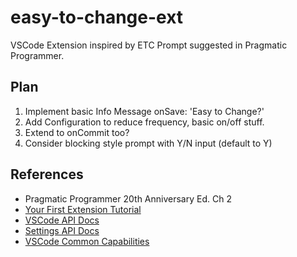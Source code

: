 # easy-to-change-ext

VSCode Extension inspired by ETC Prompt suggested in Pragmatic Programmer.

## Plan

1. Implement basic Info Message onSave: 'Easy to Change?'
2. Add Configuration to reduce frequency, basic on/off stuff.
3. Extend to onCommit too?
4. Consider blocking style prompt with Y/N input (default to Y)

## References

- Pragmatic Programmer 20th Anniversary Ed. Ch 2
- [Your First Extension Tutorial](git@github.com:djscheuf/easy-to-change-ext.git)
- [VSCode API Docs](https://code.visualstudio.com/api/references/vscode-api#window.showInformationMessage)
- [Settings API Docs](https://code.visualstudio.com/api/references/contribution-points#contributes.configuration)
- [VSCode Common Capabilities](https://code.visualstudio.com/api/extension-capabilities/common-capabilities)
